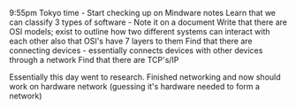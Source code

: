 9:55pm Tokyo time - Start checking up on Mindware notes
Learn that we can classify 3 types of software - Note it on a document
Write that there are OSI models; exist to outline how two different systems can interact with each other
also that OSI's have 7 layers to them
Find that there are connecting devices - essentially connects devices with other devices through a network
Find that there are TCP's/IP

Essentially this day went to research. Finished networking and now should work on hardware network (guessing it's hardware needed to form a network)
